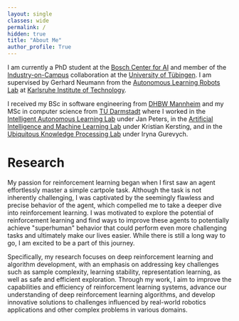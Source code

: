 ```yaml
---
layout: single
classes: wide
permalink: /
hidden: true 
title: "About Me"
author_profile: True
---
```


I am currently a PhD student at the [Bosch Center for AI](https://www.bosch-ai.com/) and member of the [Industry-on-Campus](https://uni-tuebingen.de/en/excellence-strategy/research/industry-on-campus/) collaboration at the [University of Tübingen](https://tuebingen.ai/). 
I am supervised by Gerhard Neumann from the [Autonomous Learning Robots Lab](https://alr.anthropomatik.kit.edu/) at [Karlsruhe Institute of Technology](https://www.kit.edu/english/). 

I received my BSc in software engineering from [DHBW Mannheim]() and my MSc in computer science from [TU Darmstadt](https://www.informatik.tu-darmstadt.de/fb20/index.en.jsp) where I worked in the [Intelligent Autonomous Learning Lab](https://www.ias.informatik.tu-darmstadt.de/) under Jan Peters, in the [Artificial Intelligence and Machine Learning Lab](https://ml-research.github.io/) under Kristian Kersting, and in the [Ubiquitous Knowledge Processing Lab](https://www.informatik.tu-darmstadt.de/ukp/ukp_home/index.en.jsp) under Iryna Gurevych.

# Research

My passion for reinforcement learning began when I first saw an agent effortlessly master a simple cartpole task. 
Although the task is not inherently challenging, I was captivated by the seemingly flawless and precise behavior of the agent, which compelled me to take a deeper dive into reinforcement learning.
I was motivated to explore the potential of reinforcement learning and find ways to improve these agents to potentially achieve "superhuman" behavior that could perform even more challenging tasks and ultimately make our lives easier.
While there is still a long way to go, I am excited to be a part of this journey.

Specifically, my research focuses on deep reinforcement learning and algorithm development, with an emphasis on addressing key challenges such as sample complexity, learning stability, representation learning, as well as safe and efficient exploration. 
Through my work, I aim to improve the capabilities and efficiency of reinforcement learning systems, advance our understanding of deep reinforcement learning algorithms, and develop innovative solutions to challenges influenced by real-world robotics applications and other complex problems in various domains.

<!-- Recent Posts -->
<!-- {% include feature_row %} -->

